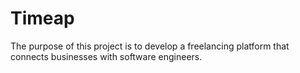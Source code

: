 # Timeap
The purpose of this project is to develop a freelancing platform that connects businesses with software engineers.
